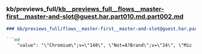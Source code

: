 ### kb/previews_full/kb__previews_full__flows__master-first__master-and-slot@guest.har.part010.md.part002.md

```md
### kb/previews_full/flows__master-first__master-and-slot@guest.har.part010.md (part 002)

```md
    "value": "\"Chromium\";v=\"140\", \"Not=A?Brand\";v=\"24\", \"Mic
```

```

```
